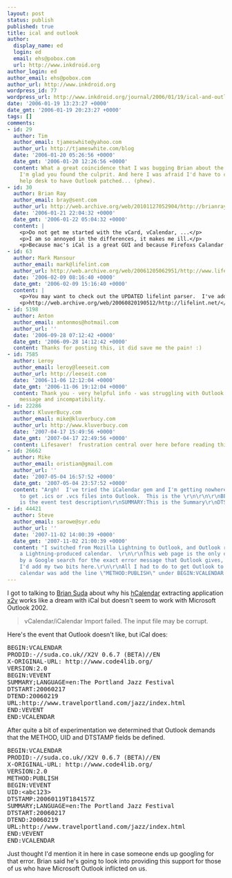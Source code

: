 ```yaml
---
layout: post
status: publish
published: true
title: ical and outlook
author:
  display_name: ed
  login: ed
  email: ehs@pobox.com
  url: http://www.inkdroid.org
author_login: ed
author_email: ehs@pobox.com
author_url: http://www.inkdroid.org
wordpress_id: 77
wordpress_url: http://www.inkdroid.org/journal/2006/01/19/ical-and-outlook/
date: '2006-01-19 13:23:27 +0000'
date_gmt: '2006-01-19 20:23:27 +0000'
tags: []
comments:
- id: 29
  author: Tim
  author_email: tjameswhite@yahoo.com
  author_url: http://tjameswhite.com/blog
  date: '2006-01-20 05:26:56 +0000'
  date_gmt: '2006-01-20 12:26:56 +0000'
  content: What a great coincidence that I was bugging Brian about the same thing!
    I'm glad you found the culprit. And here I was afraid I'd have to contact our
    help desk to have Outlook patched... (phew).
- id: 30
  author: Brian Ray
  author_email: bray@sent.com
  author_url: http://web.archive.org/web/20101127052904/http://brianray.chipy.org:80/
  date: '2006-01-21 22:04:32 +0000'
  date_gmt: '2006-01-22 05:04:32 +0000'
  content: |
    <p>Do not get me started with the vCard, vCalendar, ...</p>
    <p>I am so annoyed in the differences, it makes me ill.</p>
    <p>Because mac's iCal is a great GUI and because Firefoxs Calandar allows edits on DAV server, I stick with this format. M$ is just wrong.</p>
- id: 63
  author: Mark Mansour
  author_email: mark@lifelint.com
  author_url: http://web.archive.org/web/20061205062951/http://www.lifelint.com:80/blog/
  date: '2006-02-09 08:16:40 +0000'
  date_gmt: '2006-02-09 15:16:40 +0000'
  content: |
    <p>You may want to check out the UPDATED lifelint parser.  I've added support for Outlook.</p>
    <p>http://web.archive.org/web/20060820190512/http://lifelint.net/</p>
- id: 5198
  author: Anton
  author_email: antonmos@hotmail.com
  author_url: ''
  date: '2006-09-28 07:12:42 +0000'
  date_gmt: '2006-09-28 14:12:42 +0000'
  content: Thanks for posting this, it did save me the pain! :)
- id: 7585
  author: Leroy
  author_email: leroy@leeseit.com
  author_url: http://leeseit.com
  date: '2006-11-06 12:12:04 +0000'
  date_gmt: '2006-11-06 19:12:04 +0000'
  content: Thank you - very helpful info - was struggling with Outlook's useless error
    message and incompatibility.
- id: 22286
  author: KluverBucy.com
  author_email: mike@kluverbucy.com
  author_url: http://www.kluverbucy.com
  date: '2007-04-17 15:49:56 +0000'
  date_gmt: '2007-04-17 22:49:56 +0000'
  content: Lifesaver!  frustration central over here before reading this - Thanks!
- id: 26662
  author: Mike
  author_email: oristian@gmail.com
  author_url: ''
  date: '2007-05-04 16:57:52 +0000'
  date_gmt: '2007-05-04 23:57:52 +0000'
  content: "Argh!  I've tried the iCalendar gem and I'm getting nowhere on the ability
    to get .ics or .vcs files into Outlook.  This is the \r\n\r\n\r\nBEGIN:VCALENDAR\r\nMETHOD:PUBLIC\r\nVERSION:2.0\r\nCALSCALE:GREGORIAN\r\nPRODID:iCalendar-Ruby\r\nBEGIN:VEVENT\r\nPRIORITY:5\r\nCLASS:PUBLIC\r\nURL:http://finance.yahoo.com\r\nUID:2007-05-04T16:54:13-0700_110934668@mo1.local\r\nDESCRIPTION:this
    is the event test description\r\nSUMMARY:This is the Summary\r\nDTSTART:20070412T000000\r\nTRANSP:OPAQUE\r\nDTSTAMP:20070504T165413\r\nSEQ:0\r\nEND:VEVENT\r\nEND:VCALENDAR\r\n"
- id: 44421
  author: Steve
  author_email: sarowe@syr.edu
  author_url: ''
  date: '2007-11-02 14:00:39 +0000'
  date_gmt: '2007-11-02 21:00:39 +0000'
  content: "I switched from Mozilla Lightning to Outlook, and Outlook refused to import
    a Lightning-produced calendar.  \r\n\r\nThis web page is the only one returned
    by a Google search for the exact error message that Outlook gives, so I thought
    I'd add my two bits here.\r\n\r\nAll I had to do to get Outlook to import the
    calendar was add the line \"METHOD:PUBLISH\" under BEGIN:VCALENDAR."
---
```


<p>I got to talking to <a href="http://suda.co.uk/">Brian Suda</a> about why his <a href="http://microformats.org/wiki/hcalendar">hCalendar</a> extracting application <a href="http://suda.co.uk/projects/X2V/">x2v</a> works like a dream with iCal but doesn't seem to work with Microsoft Outlook 2002.</p>
<blockquote><p>
vCalendar/iCalendar Import failed. The input file may be corrupt.
</p></blockquote>
<p>Here's the event that Outlook doesn't like, but iCal does:</p>
<pre>
BEGIN:VCALENDAR
PRODID:-//suda.co.uk//X2V 0.6.7 (BETA)//EN
X-ORIGINAL-URL: http://www.code4lib.org/
VERSION:2.0
BEGIN:VEVENT
SUMMARY;LANGUAGE=en:The Portland Jazz Festival
DTSTART:20060217
DTEND:20060219
URL:http://www.travelportland.com/jazz/index.html
END:VEVENT
END:VCALENDAR
</pre>
<p>After quite a bit of experimentation we determined that Outlook demands that the METHOD, UID and DTSTAMP fields be defined.</p>
<pre>
BEGIN:VCALENDAR
PRODID:-//suda.co.uk//X2V 0.6.7 (BETA)//EN
X-ORIGINAL-URL: http://www.code4lib.org/
VERSION:2.0
METHOD:PUBLISH
BEGIN:VEVENT
UID:&lt;abc123&gt
DTSTAMP:20060119T184157Z
SUMMARY;LANGUAGE=en:The Portland Jazz Festival
DTSTART:20060217
DTEND:20060219
URL:http://www.travelportland.com/jazz/index.html
END:VEVENT
END:VCALENDAR
</pre>
<p>Just thought I'd mention it in here in case someone ends up googling for that error. Brian said he's going to look into providing this support for those of us who have Microsoft Outlook inflicted on us.</p>
